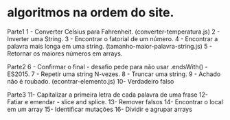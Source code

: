 # algoritmos na ordem do site.

Parte1
1 - Converter Celsius para Fahrenheit. (converter-temperatura.js)
2 - Inverter uma String.
3 - Encontrar o fatorial de um número.
4 - Encontrar a palavra mais longa em uma string. (tamanho-maior-palavra-string.js)
5 - Retornar os maiores números em arrays.

Parte2
6 - Confirmar o final - desafio pede para não usar .endsWith() - ES2015.
7 - Repetir uma string N-vezes.
8 - Truncar uma string.
9 - Achado não é roubado. (econtrar-elemento.js)
10- Verdadeiro falso

Parte3
11- Capitalizar a primeira letra de cada palavra de uma frase
12- Fatiar e emendar - slice and splice.
13- Remover falsos
14- Encontrar o local em um array
15- Identificar mutações
16- Dividir e agrupar arrays
